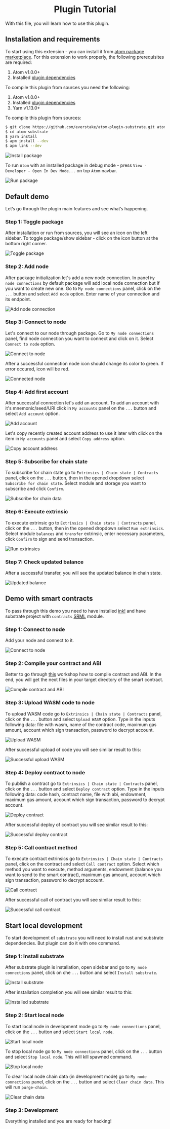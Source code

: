 <h1 align="center">Plugin Tutorial</h1>

With this file, you will learn how to use this plugin.

## Installation and requirements

To start using this extension - you can install it from [atom package marketplace](https://atom.io/packages/substrate-plugin). For this extension to work properly, the following prerequisites are required:

1. Atom v1.0.0+
2. Installed [plugin dependencies](../README.md#plugin-dependencies)

To compile this plugin from sources you need the following:

1. Atom v1.0.0+
2. Installed [plugin dependencies](../README.md#plugin-dependencies)
3. Yarn v1.13.0+

To compile this plugin from sources:

```bash
$ git clone https://github.com/everstake/atom-plugin-substrate.git atom-substrate
$ cd atom-substrate
$ yarn install
$ apm install --dev
$ apm link --dev
```

![Install package](images/default/0.png "Install package")

To run `Atom` with an installed package in debug mode - press `View - Developer - Open In Dev Mode...` on top `Atom` navbar.

![Run package](images/default/1.png "Run package in dev mode")

## Default demo

Let’s go through the plugin main features and see what’s happening.

### Step 1: Toggle package

After installation or run from sources, you will see an icon on the left sidebar. To toggle package/show sidebar - click on the icon button at the bottom right corner.

![Toggle package](images/default/2.png "Show sidebar")

### Step 2: Add node

After package initialization let's add a new node connection. In panel `My node connections` by default package will add local node connection but if you want to create new one. Go to `My node connections` panel, click on the `...` button and select `Add node` option. Enter name of your connection and its endpoint.

![Add node connection](images/default/4.png "Add node connection")

### Step 3: Connect to node

Let's connect to our node through package. Go to `My node connections` panel, find node connection you want to connect and click on it. Select `Connect to node` option.

![Connect to node](images/default/5.png "Connect to node")

After a successful connection node icon should change its color to green. If error occured, icon will be red.

![Connected node](images/default/6.png "Connected node")

### Step 4: Add first account

After successful connection let's add an account. To add an account with it's mnemonic/seed/URI click in `My accounts` panel on the `...` button and select `Add account` option.

![Add account](images/default/7.png "Add account")

Let's copy recently created account address to use it later with click on the item in `My accounts` panel and select `Copy address` option.

![Copy account address](images/default/8.png "Copy account address")

### Step 5: Subscribe for chain state

To subscribe for chain state go to `Extrinsics | Chain state | Contracts` panel, click on the `...` button, then in the opened dropdown select `Subscribe for chain state`. Select module and storage you want to subscribe and click `Confirm`.

![Subscribe for chain data](images/default/9.png "Subscribe for chain state")

### Step 6: Execute extrinsic

To execute extrinsic go to `Extrinsics | Chain state | Contracts` panel, click on the `...` button, then in the opened dropdown select `Run extrinsics`. Select module `balances` and `transfer` extrinsic, enter necessary parameters, click `Confirm` to sign and send transaction.

![Run extrinsics](images/default/10.png "Run extrinsics")

### Step 7: Check updated balance

After a successful transfer, you will see the updated balance in chain state.

![Updated balance](images/default/11.png "Updated balance")

## Demo with smart contracts

To pass through this demo you need to have installed [ink!](https://substrate.dev/substrate-contracts-workshop/#/0/setup) and have substrate project with `contracts` [SRML](https://substrate.dev/docs/en/runtime/substrate-runtime-module-library) module.

### Step 1: Connect to node

Add your node and connect to it.

![Connect to node](images/contracts/1.png "Connect to node")

### Step 2: Compile your contract and ABI

Better to go through [this](https://substrate.dev/substrate-contracts-workshop/#/0/building-your-contract) workshop how to compile contract and ABI. In the end, you will get the next files in your target directory of the smart contract.

![Compile contract and ABI](images/contracts/2.png "Compile contract and ABI")

### Step 3: Upload WASM code to node

To upload WASM code go to `Extrinsics | Chain state | Contracts` panel, click on the `...` button and select `Upload WASM` option. Type in the inputs following data: file with wasm, name of the contract code, maximum gas amount, account which sign transaction, password to decrypt account.

![Upload WASM](images/contracts/3.png "Upload WASM")

After successful upload of code you will see similar result to this:

![Successful upload WASM](images/contracts/4.png "Successful upload WASM")

### Step 4: Deploy contract to node

To publish a contract go to `Extrinsics | Chain state | Contracts` panel, click on the `...` button and select `Deploy contract` option. Type in the inputs following data: code hash, contract name, file with abi, endowment, maximum gas amount, account which sign transaction, password to decrypt account.

![Deploy contract](images/contracts/5.png "Deploy contract")

After successful deploy of contract you will see similar result to this:

![Successful deploy contract](images/contracts/6.png "Successful deploy contract")

### Step 5: Call contract method

To execute contract extrinsics go to `Extrinsics | Chain state | Contracts` panel, click on the contract and select `Call contract` option. Select which method you want to execute, method arguments, endowment (balance you want to send to the smart contract), maximum gas amount, account which sign transaction, password to decrypt account.

![Call contract](images/contracts/7.png "Call contract")

After successful call of contract you will see similar result to this:

![Successful call contract](images/contracts/8.png "Successful call contract")

## Start local development

To start development of `substrate` you will need to install rust and substrate dependencies. But plugin can do it with one command.

### Step 1: Install substrate

After substrate plugin is installation, open sidebar and go to `My node connections` panel, click on che `...` button and select `Install substrate`.

![Install substrate](images/dev/1.png "Install substrate")

After installation completion you will see similar result to this:

![Installed substrate](images/dev/2.png "Installed substrate")

### Step 2: Start local node

To start local node in development mode go to `My node connections` panel, click on the `...` button and select `Start local node`.

![Start local node](images/dev/3.png "Start local node")

To stop local node go to `My node connections` panel, click on the `...` button and select `Stop local node`. This will kill spawned command.

![Stop local node](images/dev/4.png "Stop local node")

To clear local node chain data (in development mode) go to `My node connections` panel, click on the `...` button and select `Clear chain data`. This will run `purge-chain`.

![Clear chain data](images/dev/5.png "Clear chain data")

### Step 3: Development

Everything installed and you are ready for hacking!
